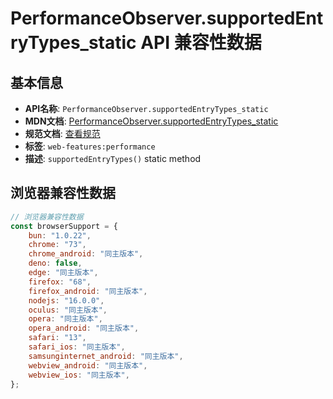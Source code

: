 # PerformanceObserver.supportedEntryTypes_static API 兼容性数据

## 基本信息

- **API名称**: `PerformanceObserver.supportedEntryTypes_static`
- **MDN文档**: [PerformanceObserver.supportedEntryTypes_static](https://developer.mozilla.org/docs/Web/API/PerformanceObserver/supportedEntryTypes_static)
- **规范文档**: [查看规范](https://w3c.github.io/performance-timeline/#supportedentrytypes-attribute)
- **标签**: `web-features:performance`
- **描述**: `supportedEntryTypes()` static method

## 浏览器兼容性数据

```javascript
// 浏览器兼容性数据
const browserSupport = {
    bun: "1.0.22",
    chrome: "73",
    chrome_android: "同主版本",
    deno: false,
    edge: "同主版本",
    firefox: "68",
    firefox_android: "同主版本",
    nodejs: "16.0.0",
    oculus: "同主版本",
    opera: "同主版本",
    opera_android: "同主版本",
    safari: "13",
    safari_ios: "同主版本",
    samsunginternet_android: "同主版本",
    webview_android: "同主版本",
    webview_ios: "同主版本",
};

```

